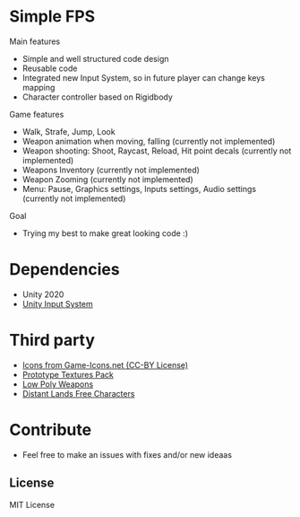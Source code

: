 # Simple FPS

Main features
- Simple and well structured code design
- Reusable code
- Integrated new Input System, so in future player can change keys mapping
- Character controller based on Rigidbody

Game features
- Walk, Strafe, Jump, Look
- Weapon animation when moving, falling (currently not implemented)
- Weapon shooting: Shoot, Raycast, Reload, Hit point decals  (currently not implemented)
- Weapons Inventory (currently not implemented)
- Weapon Zooming  (currently not implemented)
- Menu: Pause, Graphics settings, Inputs settings, Audio settings  (currently not implemented)

Goal 
- Trying my best to make great looking code :)

# Dependencies
- Unity 2020
- [Unity Input System](https://docs.unity3d.com/Packages/com.unity.inputsystem@1.0/manual/QuickStartGuide.html)

# Third party
- [Icons from Game-Icons.net (CC-BY License)](https://game-icons.net/)
- [Prototype Textures Pack](https://assetstore.unity.com/packages/2d/textures-materials/prototype-textures-pack-191050)
- [Low Poly Weapons](https://assetstore.unity.com/packages/3d/props/guns/low-poly-weapons-vol-1-151980)
- [Distant Lands Free Characters](https://assetstore.unity.com/packages/3d/characters/distant-lands-free-characters-178123)

# Contribute
- Feel free to make an issues with fixes and/or new ideaas

## License
MIT License

